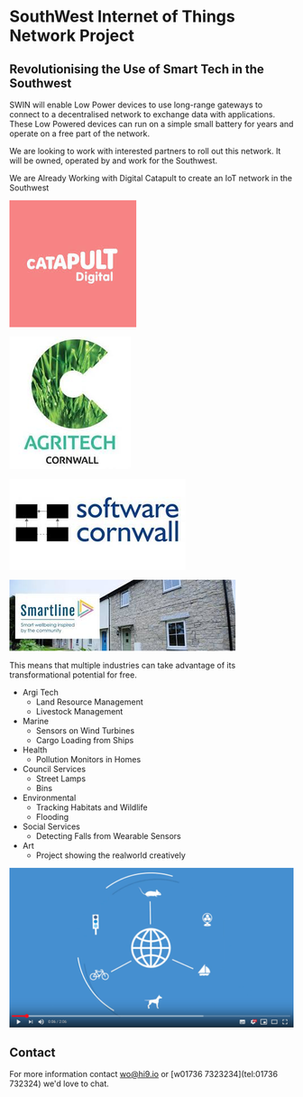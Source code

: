 # SouthWest Internet of Things Network Project

## Revolutionising the Use of Smart Tech in the Southwest

SWIN will enable Low Power devices to use long-range gateways to connect to a decentralised network to exchange data with applications. These Low Powered devices can run on a simple small battery for years and operate on a free part of the network.

We are looking to work with interested partners to roll out this network. It will be owned, operated by and work for the Southwest.

We are Already Working with Digital Catapult to create an IoT network in the Southwest

[![Digital Catapult](/images/Digital-Catapult.jpeg)](https://www.digicatapult.org.uk/ "Digital Catapult")

[![Cornwall Agritech](/images/agritech.jpeg)](https://www.agritechcornwall.co.uk// "Cornwall Agritech")

[![Software Cornwall](/images/swc.jpeg)](hhttps://www.softwarecornwall.org// "Software Cornwall")

[![Smartline](/images/smartline.jpeg)](https://www.smartline.org.uk// "Smartline")

This means that multiple industries can take advantage of its transformational potential for free.

- Argi Tech
  - Land Resource Management 
  - Livestock Management
- Marine
  - Sensors on Wind Turbines
  - Cargo Loading from Ships
- Health
  - Pollution Monitors in Homes
- Council Services
  - Street Lamps
  - Bins
- Environmental
  - Tracking Habitats and Wildlife
  - Flooding
- Social Services
  - Detecting Falls from Wearable Sensors
- Art
  - Project showing the realworld creatively

[![Explainer Video](/images/video-shot.png)](https://www.youtube.com/watch?v=Q2So47rLOqgE "Things Network")

## Contact

For more information contact [wo@hi9.io](mailto:wo@hi9.io) or [w01736 7323234](tel:01736 732324) we'd love to chat.
